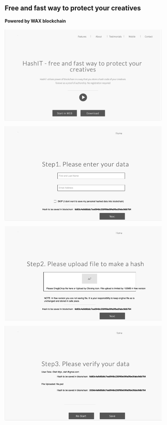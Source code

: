 ## Free and fast way to protect your creatives

#### Powered by WAX blockchain

![](mockups/hash-it-m-3.png)

![](mockups/hash-it-m-2.png)

![](mockups/hash-it-m-1.png)

![](mockups/hash-it-m-0.png)
